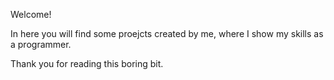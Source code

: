 Welcome!

In here you will find some proejcts created by me, where I show my skills as a programmer.

Thank you for reading this boring bit.
